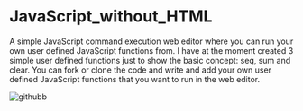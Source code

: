 # JavaScript_without_HTML
A simple JavaScript command execution web editor where you can run your own user defined JavaScript functions from. I have at the moment created 3 simple user defined functions just to show the basic concept: seq, sum and clear. You can fork or clone the code and write and add your own user defined JavaScript functions that you want to run in the web editor.        

![githubb](https://user-images.githubusercontent.com/48676920/63594866-ded99800-c5b7-11e9-8295-8d697fed03d8.JPG)
